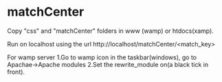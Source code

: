 # matchCenter
Copy "css" and "matchCenter" folders in www (wamp) or htdocs(xamp).

Run on localhost using the url
  http://localhost/matchCenter/<match_key>

For wamp server 
1.Go to wamp icon in the taskbar(windows), go to Apachae->Apache modules
2.Set the rewrite_module on(a black tick in front).

